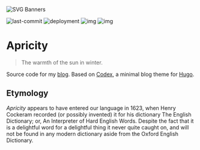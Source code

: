 ![SVG Banners](https://svg-banners.vercel.app/api?type=typeWriter&text1=🕹%20Miguel%20Pimentel%20🎮&width=800&height=400)

![last-commit](https://img.shields.io/github/last-commit/datastring/hugo-codex?style=for-the-badge)
![deployment](https://img.shields.io/github/deployments/datastring/hugo-codex/github-pages?style=for-the-badge)
![img](https://img.shields.io/github/repo-size/datastring/hugo-codex?style=for-the-badge)
![img](https://img.shields.io/tokei/lines/github/datastring/hugo-codex?style=for-the-badge)

# Apricity
> The warmth of the sun in winter.

Source code for my [blog](https://miguelpimentel.do/). Based on [Codex](https://github.com/jakewies/hugo-theme-codex), a minimal blog theme for [Hugo](https://gohugo.io/).

## Etymology

*Apricity* appears to have entered our language in 1623, when Henry Cockeram recorded (or possibly invented) it for his dictionary The English Dictionary; or, An Interpreter of Hard English Words. Despite the fact that it is a delightful word for a delightful thing it never quite caught on, and will not be found in any modern dictionary aside from the Oxford English Dictionary.
